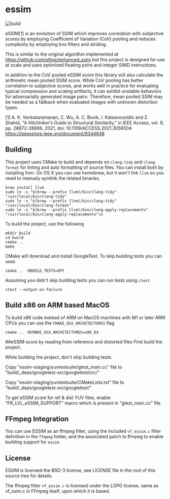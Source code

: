 # essim

![build](https://github.com/facebookresearch/essim/actions/workflows/cmake.yml/badge.svg)

eSSIM[1] is an evolution of SSIM which improves correlation with
subjective scores by employing Coefficient of Variation (CoV) pooling
and reduces complexity by employing box filters and striding.

This is similar to the original algorithm implemented at
https://github.com/utlive/enhanced_ssim but this project is designed
for use at scale and uses optimized floating point and integer SIMD
instructions.

In addition to the CoV pooled eSSIM score this library will also
calculate the arithmetic mean pooled SSIM score. While CoV pooling has
better correlation to subjective scores, and works well in practice
for evaluating typical compression and scaling artifacts, it can
exhibit unstable behaviors for adversarially generated image
pairs. Therefore, mean pooled SSIM may be needed as a fallback when
evaluated images with unknown distortion types.

[1] A. K. Venkataramanan, C. Wu, A. C. Bovik, I. Katsavounidis and Z. Shahid, "A Hitchhiker’s Guide to Structural Similarity," in IEEE Access, vol. 9, pp. 28872-28896, 2021, doi: 10.1109/ACCESS.2021.3056504
https://ieeexplore.ieee.org/document/9344648

## Building

This project uses CMake to build and depends on `clang-tidy` and
`clang-format` for linting and auto formatting of source files. You
can install both by installing llvm. On OS X you can use homebrew, but
it won't link `llvm` so you need to manualy symlink the related
binaries.

``` shell
brew install llvm
sudo ln -s "$(brew --prefix llvm)/bin/clang-tidy" "/usr/local/bin/clang-tidy"
sudo ln -s "$(brew --prefix llvm)/bin/clang-tidy" "/usr/local/bin/clang-format"
sudo ln -s "$(brew --prefix llvm)/bin/clang-apply-replacements" "/usr/local/bin/clang-apply-replacements"\n
```

To build the project, use the following

``` shell
mkdir build
cd build
cmake ..
make
```

CMake will download and install GoogleTest. To skip building tests you can uses

``` shell
cmake .. -DBUILD_TESTS=OFF
```

Assuming you didn't skip building tests you can run tests using `ctest`

``` shell
ctest --output-on-failure
```

## Build x86 on ARM based MacOS

To build x86 code instead of ARM on MacOS machines with M1 or later
ARM CPUs you can use the `CMAKE_OSX_ARCHITECTURES` flag

``` shell
cmake .. -DCMAKE_OSX_ARCHITECTURES=x86_64
```

##eSSIM score by reading from reference and distorted files
First build the project.

While building the project, don't skip building tests.

Copy "essim-staging/yuvtestsuite/gtest_main.cc" file to
"build/_deps/googletest-src/googletest/src/"

Copy "essim-staging/yuvtestsuite/CMakeLists.txt" file to
"build/_deps/googletest-src/googletest/"

To get eSSIM score for ref & dist YUV files, enable
"FR_LVL_eSSIM_SUPPORT" macro which is present in "gtest_main.cc" file.

## FFmpeg Integration

You can use ESSIM as an ffmpeg filter, using the included `vf_essim.c`
filter definition in the `ffmpeg` folder, and the associated
patch to ffmpeg to enable building support for `essim`.

## License

ESSIM is licensed the BSD-3 license, see LICENSE file in the root of
this source tree for details.

The ffmpeg filter `vf_essim.c` is licensed under the LGPG license,
same as vf_ssim.c in FFmpeg itself, upon which it is based.
